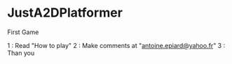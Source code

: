 # JustA2DPlatformer
First Game

1 : Read "How to play"
2 : Make comments at "antoine.epiard@yahoo.fr"
3 : Than you
